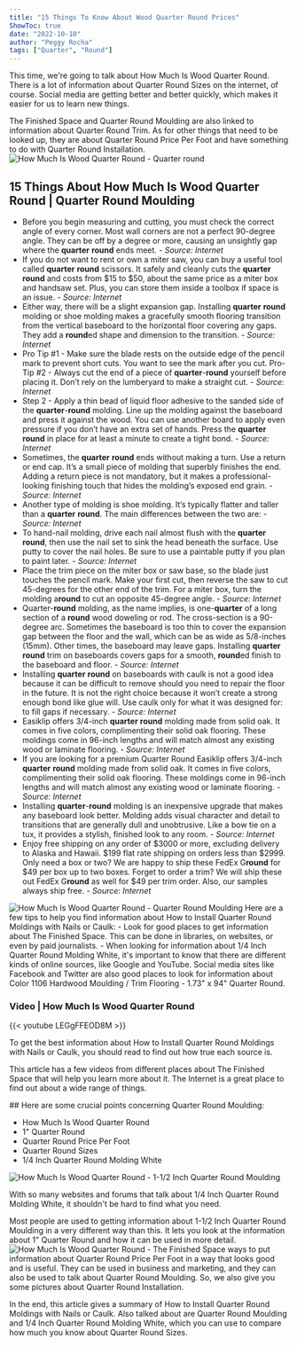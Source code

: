 ```yaml
---
title: "15 Things To Know About Wood Quarter Round Prices"
ShowToc: true 
date: "2022-10-10"
author: "Peggy Rocha" 
tags: ["Quarter", "Round"]
---
```


	
This time, we're going to talk about How Much Is Wood Quarter Round. There is a lot of information about Quarter Round Sizes on the internet, of course. Social media are getting better and better quickly, which makes it easier for us to learn new things.

The Finished Space and Quarter Round Moulding are also linked to information about Quarter Round Trim. As for other things that need to be looked up, they are about Quarter Round Price Per Foot and have something to do with Quarter Round Installation.
<img loading="lazy" src="https://cdn.shopify.com/s/files/1/0056/7292/7341/files/blog19_480x480.jpg?v=1603830050" onerror="this.onerror=null;this.src='https://blogger.googleusercontent.com/img/a/AVvXsEhe7F7TRXHtjiKvHb5vS7DmnxvpHiDyoYyYvm1nHB3Qp2_w3BnM6A2eq4v7FYxCC9bfZt3a9vIMtAYEKUiaDQbHMg-ViyGmRIj39MLp0bGFfgfYw1Dc9q_H-T0wiTm3l0Uq42dETrN9eC8aGJ9_IORZsxST1AcLR7np1koOfcc7tnHa4S8Mwz_xD9d0=s16000';" alt="How Much Is Wood Quarter Round - Quarter round" >

## 15 Things About How Much Is Wood Quarter Round | Quarter Round Moulding
-   Before you begin measuring and cutting, you must check the correct angle of every corner. Most wall corners are not a perfect 90-degree angle. They can be off by a degree or more, causing an unsightly gap where the **quarter** **round** ends meet. - <cite>Source: Internet</cite>
-   If you do not want to rent or own a miter saw, you can buy a useful tool called **quarter** **round** scissors. It safely and cleanly cuts the **quarter** **round** and costs from $15 to $50, about the same price as a miter box and handsaw set. Plus, you can store them inside a toolbox if space is an issue. - <cite>Source: Internet</cite>
-   Either way, there will be a slight expansion gap. Installing **quarter** **round** molding or shoe molding makes a gracefully smooth flooring transition from the vertical baseboard to the horizontal floor covering any gaps. They add a **round**ed shape and dimension to the transition. - <cite>Source: Internet</cite>
-   Pro Tip #1 - Make sure the blade rests on the outside edge of the pencil mark to prevent short cuts. You want to see the mark after you cut. Pro-Tip #2 - Always cut the end of a piece of **quarter**-**round** yourself before placing it. Don’t rely on the lumberyard to make a straight cut. - <cite>Source: Internet</cite>
-   Step 2 - Apply a thin bead of liquid floor adhesive to the sanded side of the **quarter**-**round** molding. Line up the molding against the baseboard and press it against the wood. You can use another board to apply even pressure if you don’t have an extra set of hands. Press the **quarter** **round** in place for at least a minute to create a tight bond. - <cite>Source: Internet</cite>
-   Sometimes, the **quarter** **round** ends without making a turn. Use a return or end cap. It’s a small piece of molding that superbly finishes the end. Adding a return piece is not mandatory, but it makes a professional-looking finishing touch that hides the molding’s exposed end grain. - <cite>Source: Internet</cite>
-   Another type of molding is shoe molding. It’s typically flatter and taller than a **quarter** **round**. The main differences between the two are: - <cite>Source: Internet</cite>
-   To hand-nail molding, drive each nail almost flush with the **quarter** **round**, then use the nail set to sink the head beneath the surface. Use putty to cover the nail holes. Be sure to use a paintable putty if you plan to paint later. - <cite>Source: Internet</cite>
-   Place the trim piece on the miter box or saw base, so the blade just touches the pencil mark. Make your first cut, then reverse the saw to cut 45-degrees for the other end of the trim. For a miter box, turn the molding a**round** to cut an opposite 45-degree angle. - <cite>Source: Internet</cite>
-   Quarter-**round** molding, as the name implies, is one-**quarter** of a long section of a **round** wood doweling or rod. The cross-section is a 90-degree arc. Sometimes the baseboard is too thin to cover the expansion gap between the floor and the wall, which can be as wide as 5/8-inches (15mm). Other times, the baseboard may leave gaps. Installing **quarter** **round** trim on baseboards covers gaps for a smooth, **round**ed finish to the baseboard and floor. - <cite>Source: Internet</cite>
-   Installing **quarter** **round** on baseboards with caulk is not a good idea because it can be difficult to remove should you need to repair the floor in the future. It is not the right choice because it won’t create a strong enough bond like glue will. Use caulk only for what it was designed for: to fill gaps if necessary. - <cite>Source: Internet</cite>
-   Easiklip offers 3/4-inch **quarter** **round** molding made from solid oak. It comes in five colors, complimenting their solid oak flooring. These moldings come in 96-inch lengths and will match almost any existing wood or laminate flooring. - <cite>Source: Internet</cite>
-   If you are looking for a premium Quarter Round Easiklip offers 3/4-inch **quarter** **round** molding made from solid oak. It comes in five colors, complimenting their solid oak flooring. These moldings come in 96-inch lengths and will match almost any existing wood or laminate flooring. - <cite>Source: Internet</cite>
-   Installing **quarter**-**round** molding is an inexpensive upgrade that makes any baseboard look better. Molding adds visual character and detail to transitions that are generally dull and unobtrusive. Like a bow tie on a tux, it provides a stylish, finished look to any room. - <cite>Source: Internet</cite>
-   Enjoy free shipping on any order of $3000 or more, excluding delivery to Alaska and Hawaii. $199 flat rate shipping on orders less than $2999. Only need a box or two? We are happy to ship these FedEx G**round** for $49 per box up to two boxes. Forget to order a trim? We will ship these out FedEx G**round** as well for $49 per trim order. Also, our samples always ship free. - <cite>Source: Internet</cite>


<img loading="lazy" src="http://sc01.alicdn.com/kf/HTB1iFFVsKuSBuNjy1Xcq6AYjFXam/201166682/HTB1iFFVsKuSBuNjy1Xcq6AYjFXam.jpg" onerror="this.onerror=null;this.src='https://blogger.googleusercontent.com/img/a/AVvXsEhe7F7TRXHtjiKvHb5vS7DmnxvpHiDyoYyYvm1nHB3Qp2_w3BnM6A2eq4v7FYxCC9bfZt3a9vIMtAYEKUiaDQbHMg-ViyGmRIj39MLp0bGFfgfYw1Dc9q_H-T0wiTm3l0Uq42dETrN9eC8aGJ9_IORZsxST1AcLR7np1koOfcc7tnHa4S8Mwz_xD9d0=s16000';" alt="How Much Is Wood Quarter Round - Quarter Round Moulding" >
Here are a few tips to help you find information about How to Install Quarter Round Moldings with Nails or Caulk:
- Look for good places to get information about The Finished Space. This can be done in libraries, on websites, or even by paid journalists.
- When looking for information about 1/4 Inch Quarter Round Molding White, it's important to know that there are different kinds of online sources, like Google and YouTube. Social media sites like Facebook and Twitter are also good places to look for information about Color 1106 Hardwood Moulding / Trim Flooring - 1.73" x 94" Quarter Round.

### Video | How Much Is Wood Quarter Round
{{< youtube LEGgFFEOD8M >}} 

To get the best information about How to Install Quarter Round Moldings with Nails or Caulk, you should read to find out how true each source is.

This article has a few videos from different places about The Finished Space that will help you learn more about it. The Internet is a great place to find out about a wide range of things.
<script async="async" data-cfasync="false" src="//normallydemandedalter.com/fe63df3c5408708b15d8dc3d9b206b31/invoke.js"></script>
<div id="container-fe63df3c5408708b15d8dc3d9b206b31"></div>
## Here are some crucial points concerning Quarter Round Moulding:

- How Much Is Wood Quarter Round
- 1" Quarter Round
- Quarter Round Price Per Foot
- Quarter Round Sizes
- 1/4 Inch Quarter Round Molding White

 <img loading="lazy" src="http://nextluxury.com/wp-content/uploads/wood-bathroom-ceiling-designs.jpg" onerror="this.onerror=null;this.src='https://blogger.googleusercontent.com/img/a/AVvXsEhe7F7TRXHtjiKvHb5vS7DmnxvpHiDyoYyYvm1nHB3Qp2_w3BnM6A2eq4v7FYxCC9bfZt3a9vIMtAYEKUiaDQbHMg-ViyGmRIj39MLp0bGFfgfYw1Dc9q_H-T0wiTm3l0Uq42dETrN9eC8aGJ9_IORZsxST1AcLR7np1koOfcc7tnHa4S8Mwz_xD9d0=s16000';" alt="How Much Is Wood Quarter Round - 1-1/2 Inch Quarter Round Moulding" >

With so many websites and forums that talk about 1/4 Inch Quarter Round Molding White, it shouldn't be hard to find what you need.

Most people are used to getting information about 1-1/2 Inch Quarter Round Moulding in a very different way than this. It lets you look at the information about 1" Quarter Round and how it can be used in more detail.
<img loading="lazy" src="https://woodgears.ca/workshop/workshop2.jpg" onerror="this.onerror=null;this.src='https://blogger.googleusercontent.com/img/a/AVvXsEhe7F7TRXHtjiKvHb5vS7DmnxvpHiDyoYyYvm1nHB3Qp2_w3BnM6A2eq4v7FYxCC9bfZt3a9vIMtAYEKUiaDQbHMg-ViyGmRIj39MLp0bGFfgfYw1Dc9q_H-T0wiTm3l0Uq42dETrN9eC8aGJ9_IORZsxST1AcLR7np1koOfcc7tnHa4S8Mwz_xD9d0=s16000';" alt="How Much Is Wood Quarter Round - The Finished Space" >
ways to put information about Quarter Round Price Per Foot in a way that looks good and is useful. They can be used in business and marketing, and they can also be used to talk about Quarter Round Moulding. So, we also give you some pictures about Quarter Round Installation.

In the end, this article gives a summary of How to Install Quarter Round Moldings with Nails or Caulk. Also talked about are Quarter Round Moulding and 1/4 Inch Quarter Round Molding White, which you can use to compare how much you know about Quarter Round Sizes.
	
	

